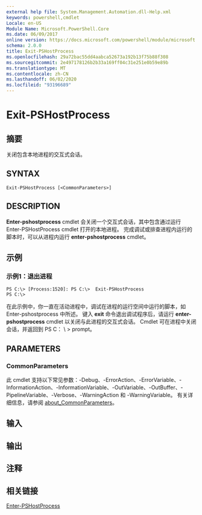 ```yaml
---
external help file: System.Management.Automation.dll-Help.xml
keywords: powershell,cmdlet
Locale: en-US
Module Name: Microsoft.PowerShell.Core
ms.date: 06/09/2017
online version: https://docs.microsoft.com/powershell/module/microsoft.powershell.core/exit-pshostprocess?view=powershell-5.1&WT.mc_id=ps-gethelp
schema: 2.0.0
title: Exit-PSHostProcess
ms.openlocfilehash: 29a72bac55dd4aabca52673a192b13f75b88f308
ms.sourcegitcommit: 2e497178126b2b33a169ff04c31e251e0b59e89b
ms.translationtype: MT
ms.contentlocale: zh-CN
ms.lasthandoff: 06/02/2020
ms.locfileid: "93196689"
---
```

# Exit-PSHostProcess

## 摘要
关闭包含本地进程的交互式会话。

## SYNTAX

```
Exit-PSHostProcess [<CommonParameters>]
```

## DESCRIPTION
**Enter-pshostprocess** cmdlet 会关闭一个交互式会话，其中包含通过运行 Enter-PSHostProcess cmdlet 打开的本地进程。
完成调试或排查进程内运行的脚本时，可以从进程内运行 **enter-pshostprocess** cmdlet。

## 示例

### 示例1：退出进程

```
PS C:\> [Process:1520]: PS C:\>  Exit-PSHostProcess
PS C:\>
```

在此示例中，你一直在活动进程中，调试在进程的运行空间中运行的脚本，如 Enter-pshostprocess 中所述。
键入 **exit** 命令退出调试程序后，请运行 **enter-pshostprocess** cmdlet 以关闭与此进程的交互式会话。
Cmdlet 可在进程中关闭会话，并返回到 PS C： \\ \> prompt。

## PARAMETERS

### CommonParameters
此 cmdlet 支持以下常见参数：-Debug、-ErrorAction、-ErrorVariable、-InformationAction、-InformationVariable、-OutVariable、-OutBuffer、-PipelineVariable、-Verbose、-WarningAction 和 -WarningVariable。 有关详细信息，请参阅 [about_CommonParameters](https://go.microsoft.com/fwlink/?LinkID=113216)。

## 输入

## 输出

## 注释

## 相关链接

[Enter-PSHostProcess](Enter-PSHostProcess.md)
